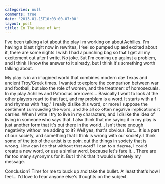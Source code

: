 ```yaml
---
categories: null
comments: true
date: '2013-01-16T10:03:00-07:00'
layout: post
title: In The Name of Art
---
```


I've been talking a lot about the play I'm working on about Achilles. I'm having a blast right now in rewrites, I feel so pumped up and excited about it, there are some nights I wish I had a punching bag so that I get all my excitement out after I write. No joke. But I'm coming up against a problem, and I think I know the answer to it already, but I think it's something worth talking about.

My play is in an imagined world that combines modern day Texas and ancient Troy/Greek times. I wanted to explore the comparison between war and football, but also the role of women, and the treatment of homosexuals. In my play Achilles and Patroclus are lovers... Basically I want to look at the other players react to that fact, and my problem is a word. It starts with a f and rhymes with "tag." I really dislike this word, or more I suppose the sentiment surrounding the word, and the all so often negative implications it carries. When I write I try to live in my characters, and I dislike the idea of living in someone who says that. I also think that me saying it in my play is just another form that it's out there in the world... Isn't there enough negativity without me adding to it? Well yes, that's obvious. But... It is a part of our society, and something that I think is wrong with our society. I think some of the job of the artist is to point out the things in society that is wrong. How can I do that without that word? I can to a degree, I could create a new word, or use a similar word, because let's face it... There are far too many synonyms for it. But I think that it would ultimately my message.

Conclusion? Time for me to buck up and take the bullet. At least that's how I feel... I'd love to hear anyone else's thoughts on the subject.